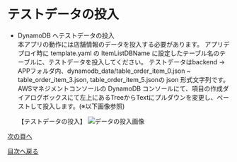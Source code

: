 # テストデータの投入
- DynamoDB へテストデータの投入  
  本アプリの動作には店舗情報のデータを投入する必要があります。
  アプリデプロイ時に template.yaml の ItemListDBName に設定したテーブル名のテーブルに、テストデータを投入してください。
  テストデータはbackend -> APPフォルダ内、dynamodb_data/table_order_item_0.json ~ table_order_item_3.json, table_order_item_5.jsonの json 形式文字列です。
  AWSマネジメントコンソールの DynamoDB コンソールにて、項目の作成ダイアログボックスにて左上にあるTreeからTextにプルダウンを変更し、ペーストして投入します。(※以下画像参照)  
  
  【テストデータの投入】
  ![データの投入画像](images/test-data-charge.png)

[次の頁へ](validation.md)

[目次へ戻る](../README.md)